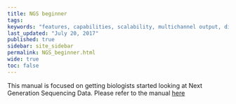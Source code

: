 ```yaml
---
title: NGS beginner
tags:
keywords: "features, capabilities, scalability, multichannel output, dita, hats, comparison, benefits"
last_updated: "July 20, 2017"
published: true
sidebar: site_sidebar
permalink: NGS_beginner.html
wide: true
toc: false
---
```


This manual is focused on getting biologists started looking at Next Generation Sequencing Data. Please refer to the manual [here](https://sites.google.com/a/bioinformatics.ucr.edu/bioinformatics-manuals/home/gui-ngs-analysis?pli=1)
